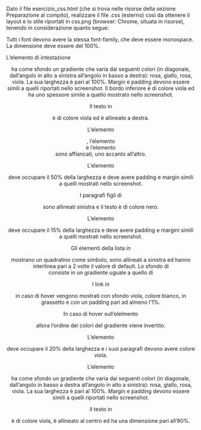 Dato il file esercizio_css.html (che si trova nelle risorse della sezione Preparazione al compito), realizzare il file .css (esterno) così da ottenere il layout e lo stile riportati in css.png (browser: Chrome, situata in risorse), tenendo in considerazione quanto segue:

Tutti i font devono avere la stessa font-family, che deve essere monospace. La dimensione deve essere del 100%. 

L’elemento di intestazione <header> ha come sfondo un gradiente che varia dai seguenti colori (in diagonale, dall’angolo in alto a sinistra all’angolo in basso a destra): rosa, giallo, rosa, viola. La sua larghezza è pari al 100%. Margin e padding devono essere simili a quelli riportati nello screenshot. Il bordo inferiore è di colore viola ed ha uno spessore simile a quello mostrato nello screenshot.

Il testo in <header> è di colore viola ed è allineato a destra.

L’elemento <nav>, l’elemento <aside> e l’elemento <section> sono affiancati, uno accanto all’altro.

L’elemento <section> deve occupare il 50% della larghezza e deve avere padding e margin simili a quelli mostrati nello screenshot.

I paragrafi figli di <section> sono allineati sinistra e il testo è di colore nero.

L’elemento <nav> deve occupare il 15% della larghezza e deve avere padding e margini simili a quelli mostrati nello screenshot.

Gli elementi della lista in <nav> mostrano un quadratino come simbolo, sono allineati a sinistra ed hanno interlinea pari a 2 volte il valore di default. Lo sfondo di <nav> consiste in un gradiente uguale a quello di <header>

I link in <nav> in caso di hover vengono mostrati con sfondo viola, colore bianco, in grassetto e con un padding pari ad almeno l’1%.

In caso di hover sull’elelmento <nav> allora l’ordine dei colori del gradiente viene invertito.

L’elemento <aside> deve occupare il 20% della larghezza e i suoi paragrafi devono avere colore viola.

L’elemento <footer> ha come sfondo un gradiente che varia dai seguenti colori (in diagonale, dall’angolo in basso a destra all’angolo in alto a sinistra): rosa, giallo, rosa, viola. La sua larghezza è pari al 100%. Margin e padding devono essere simili a quelli riportati nello screenshot.

Il testo in <footer> è di colore viola, è allineato al centro ed ha una dimensione pari all’80%.